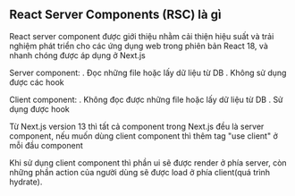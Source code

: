## React Server Components (RSC) là gì

React server component được giới thiệu nhằm cải thiện hiệu suất và trải nghiệm phát triển cho các ứng dụng web trong phiên bản React 18, và nhanh chóng được áp dụng ở Next.js

Server component:
. Đọc những file hoặc lấy dữ liệu từ DB
. Không sử dụng được các hook

Client component:
. Không đọc được những file hoặc lấy dữ liệu từ DB
. Sử dụng được hook

Từ Next.js version 13 thì tất cả component trong Next.js đều là server component, nếu muốn dùng client component thì thêm tag "use client" ở mỗi đầu component

Khi sử dụng client component thì phần ui sẽ được render ở phía server, còn những phần action của người dùng sẽ được load ở phía client(quá trình hydrate).
